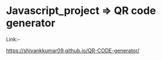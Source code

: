 ﻿# Javascript_project => QR code generator

Link:-


https://shivankkumar09.github.io/QR-CODE-generator/
